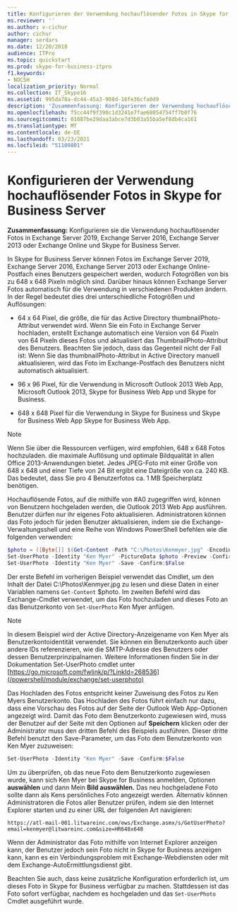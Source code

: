 ```yaml
---
title: Konfigurieren der Verwendung hochauflösender Fotos in Skype for Business Server
ms.reviewer: ''
ms.author: v-cichur
author: cichur
manager: serdars
ms.date: 12/20/2018
audience: ITPro
ms.topic: quickstart
ms.prod: skype-for-business-itpro
f1.keywords:
- NOCSH
localization_priority: Normal
ms.collection: IT_Skype16
ms.assetid: 995da78a-dc44-45a3-908d-16fe36cfa0d9
description: 'Zusammenfassung: Konfigurieren der Verwendung hochauflösender Fotos in Exchange Server 2019, Exchange Server 2016, Exchange Server 2013 oder Exchange Online und Skype for Business Server.'
ms.openlocfilehash: f5cc44f9f390c1d3241e7fae68054754ff7b0f76
ms.sourcegitcommit: 01087be29daa3abce7d3b03a55ba5ef8db4ca161
ms.translationtype: MT
ms.contentlocale: de-DE
ms.lasthandoff: 03/23/2021
ms.locfileid: "51109801"
---
```

# <a name="configure-the-use-of-high-resolution-photos-in-skype-for-business-server"></a>Konfigurieren der Verwendung hochauflösender Fotos in Skype for Business Server
 
**Zusammenfassung:** Konfigurieren sie die Verwendung hochauflösender Fotos in Exchange Server 2019, Exchange Server 2016, Exchange Server 2013 oder Exchange Online und Skype for Business Server.
  
In Skype for Business Server können Fotos im Exchange Server 2019, Exchange Server 2016, Exchange Server 2013 oder Exchange Online-Postfach eines Benutzers gespeichert werden, wodurch Fotogrößen von bis zu 648 x 648 Pixeln möglich sind. Darüber hinaus können Exchange Server Fotos automatisch für die Verwendung in verschiedenen Produkten ändern. In der Regel bedeutet dies drei unterschiedliche Fotogrößen und Auflösungen:
  
- 64 x 64 Pixel, die größe, die für das Active Directory thumbnailPhoto-Attribut verwendet wird. Wenn Sie ein Foto in Exchange Server hochladen, erstellt Exchange automatisch eine Version von 64 Pixeln von 64 Pixeln dieses Fotos und aktualisiert das ThumbnailPhoto-Attribut des Benutzers. Beachten Sie jedoch, dass das Gegenteil nicht der Fall ist: Wenn Sie das thumbnailPhoto-Attribut in Active Directory manuell aktualisieren, wird das Foto im Exchange-Postfach des Benutzers nicht automatisch aktualisiert.
    
- 96 x 96 Pixel, für die Verwendung in Microsoft Outlook 2013 Web App, Microsoft Outlook 2013, Skype for Business Web App und Skype for Business.
    
- 648 x 648 Pixel für die Verwendung in Skype for Business und Skype for Business Web App Skype for Business Web App.
    
> [!NOTE]
> Wenn Sie über die Ressourcen verfügen, wird empfohlen, 648 x 648 Fotos hochzuladen. die maximale Auflösung und optimale Bildqualität in allen Office 2013-Anwendungen bietet. Jedes JPEG-Foto mit einer Größe von 648 x 648 und einer Tiefe von 24 Bit ergibt eine Dateigröße von ca. 240 KB. Das bedeutet, dass Sie pro 4 Benutzerfotos ca. 1 MB Speicherplatz benötigen. 
  
Hochauflösende Fotos, auf die mithilfe von #A0 zugegriffen wird, können von Benutzern hochgeladen werden, die Outlook 2013 Web App ausführen. Benutzer dürfen nur ihr eigenes Foto aktualisieren. Administratoren können das Foto jedoch für jeden Benutzer aktualisieren, indem sie die Exchange-Verwaltungsshell und eine Reihe von Windows PowerShell befehlen wie die folgenden verwenden:
  
```powershell
$photo = ([Byte[]] $(Get-Content -Path "C:\Photos\Kenmyer.jpg" -Encoding Byte -ReadCount 0))
Set-UserPhoto -Identity "Ken Myer" -PictureData $photo -Preview -Confirm:$False
Set-UserPhoto -Identity "Ken Myer" -Save -Confirm:$False
```

Der erste Befehl im vorherigen Beispiel verwendet das Cmdlet, um den Inhalt der Datei C:\Photos\Kenmyer.jpg zu lesen und diese Daten in einer Variablen namens `Get-Content` $photo. Im zweiten Befehl wird das Exchange-Cmdlet verwendet, um das Foto hochzuladen und dieses Foto an das Benutzerkonto von `Set-UserPhoto` Ken Myer anfügen.
  
> [!NOTE]
> In diesem Beispiel wird der Active Directory-Anzeigename von Ken Myer als Benutzerkontoidentität verwendet. Sie können ein Benutzerkonto auch über andere IDs referenzieren, wie die SMTP-Adresse des Benutzers oder dessen Benutzerprinzipalnamen. Weitere Informationen finden Sie in der Dokumentation Set-UserPhoto cmdlet unter [https://go.microsoft.com/fwlink/p/?LinkId=268536](/powershell/module/exchange/set-userphoto)
  
Das Hochladen des Fotos entspricht keiner Zuweisung des Fotos zu Ken Myers Benutzerkonto. Das Hochladen des Fotos führt einfach nur dazu, dass eine Vorschau des Fotos auf der Seite der Outlook Web App-Optionen angezeigt wird. Damit das Foto dem Benutzerkonto zugewiesen wird, muss der Benutzer auf der Seite mit den Optionen auf **Speichern** klicken oder der Administrator muss den dritten Befehl des Beispiels ausführen. Dieser dritte Befehl benutzt den Save-Parameter, um das Foto dem Benutzerkonto von Ken Myer zuzuweisen:
  
```powershell
Set-UserPhoto -Identity "Ken Myer" -Save -Confirm:$False
```

Um zu überprüfen, ob das neue Foto dem Benutzerkonto zugewiesen wurde, kann sich Ken Myer bei Skype for Business anmelden, Optionen **auswählen** und dann Mein **Bild auswählen.** Das neu hochgeladene Foto sollte dann als Kens persönliches Foto angezeigt werden. Alternativ können Administratoren die Fotos aller Benutzer prüfen, indem sie den Internet Explorer starten und zu einer URL der folgenden Art navigieren:
  
```console
https://atl-mail-001.litwareinc.com/ews/Exchange.asmx/s/GetUserPhoto?email=kenmyer@litwareinc.com&size=HR648x648
```

Wenn der Administrator das Foto mithilfe von Internet Explorer anzeigen kann, der Benutzer jedoch sein Foto nicht in Skype for Business anzeigen kann, kann es ein Verbindungsproblem mit Exchange-Webdiensten oder mit dem Exchange-AutoErmittlungsdienst gibt.
  
Beachten Sie auch, dass keine zusätzliche Konfiguration erforderlich ist, um dieses Foto in Skype for Business verfügbar zu machen. Stattdessen ist das Foto sofort verfügbar, nachdem es hochgeladen und das `Set-UserPhoto` Cmdlet ausgeführt wurde.